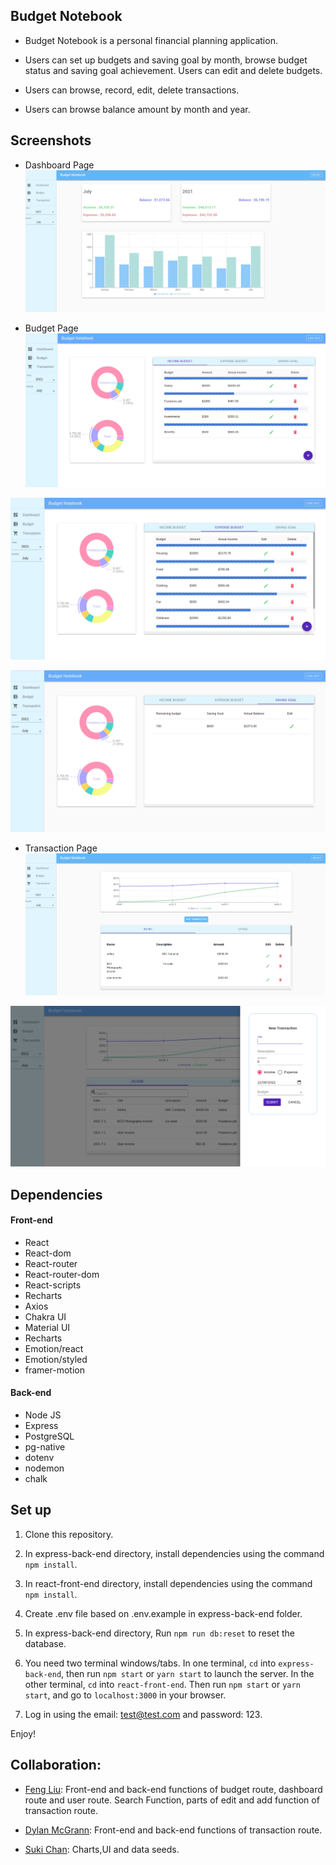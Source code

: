 ## Budget Notebook

* Budget Notebook is a personal financial planning application.

* Users can set up budgets and saving goal by month, browse budget status and saving goal achievement. Users can edit and delete budgets.

* Users can browse, record, edit, delete transactions.

* Users can browse balance amount by month and year. 


## Screenshots

* Dashboard Page
!["screenshot of the dashboard"](https://raw.githubusercontent.com/SophiaL1024/Budget-Notebook/main/react-front-end/public/img/DashboardScreenshot.png)

* Budget Page
!["screenshot of the budget page"](https://raw.githubusercontent.com/SophiaL1024/Budget-Notebook/main/react-front-end/public/img/BudgetPage.png)

!["screenshot of the budget page"](https://raw.githubusercontent.com/SophiaL1024/Budget-Notebook/main/react-front-end/public/img/Expense_Budget.png)

!["screenshot of the budget page"](https://raw.githubusercontent.com/SophiaL1024/Budget-Notebook/main/react-front-end/public/img/Saving_goal.png)

* Transaction Page
!["screenshot of the transaction page"](https://raw.githubusercontent.com/SophiaL1024/Budget-Notebook/main/react-front-end/public/img/TransactionPage.png)

!["screenshot of the transaction page"](https://raw.githubusercontent.com/SophiaL1024/Budget-Notebook/main/react-front-end/public/img/addTransaction.png)

## Dependencies 

#### Front-end
* React 
* React-dom
* React-router
* React-router-dom
* React-scripts
* Recharts
* Axios
* Chakra UI
* Material UI
* Recharts
* Emotion/react
* Emotion/styled
* framer-motion

#### Back-end
* Node JS
* Express
* PostgreSQL
* pg-native
* dotenv
* nodemon
* chalk

## Set up

1. Clone this repository.

2. In express-back-end directory, install dependencies using the command `npm install`.

3. In react-front-end directory, install dependencies using the command `npm install`.

4. Create .env file based on .env.example in express-back-end folder.

5. In express-back-end directory, Run `npm run db:reset` to reset the database.

6. You need two terminal windows/tabs. In one terminal, `cd` into `express-back-end`, then run `npm start` or `yarn start` to launch the server. In the other terminal, `cd` into `react-front-end`. Then run `npm start` or `yarn start`, and go to `localhost:3000` in your browser.

7. Log in using the email: test@test.com and password: 123.

Enjoy!

## Collaboration:

* [Feng Liu](https://github.com/SophiaL1024): Front-end and back-end functions of budget route, dashboard route and user route. Search Function, parts of edit and add function of transaction route.

* [Dylan McGrann](https://github.com/DylanMcGrann-dev): Front-end and back-end functions of transaction route.

* [Suki Chan](https://github.com/sukick): Charts,UI and data seeds.
